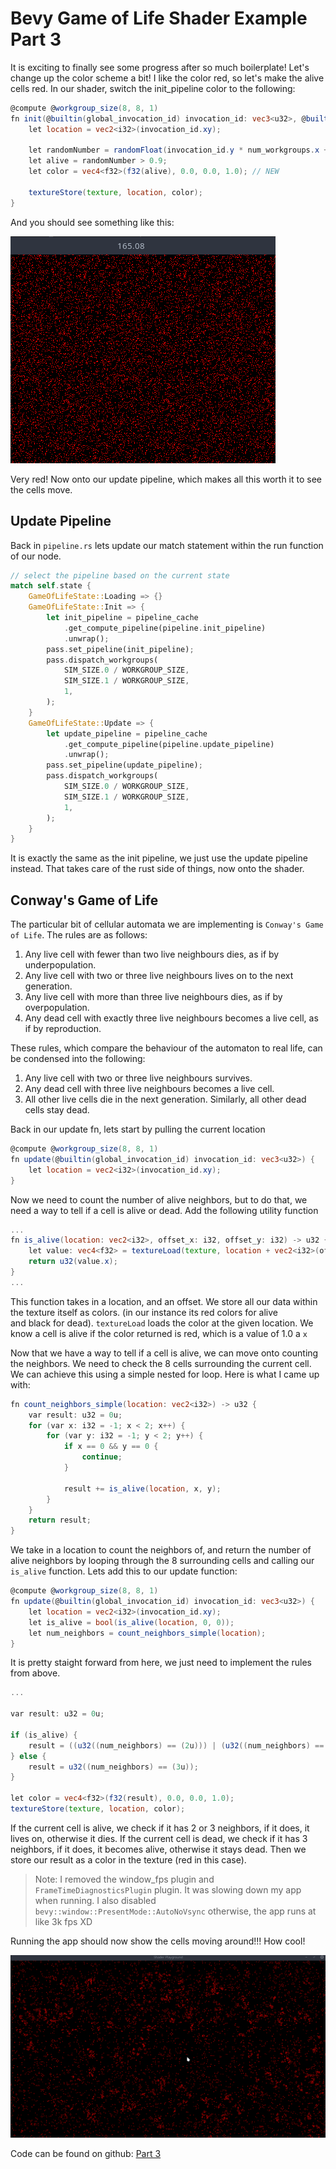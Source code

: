 # Bevy Game of Life Shader Example Part 3

It is exciting to finally see some progress after so much boilerplate! Let's change up the color scheme a bit! I like the color red, so let's make the
alive cells red. In our shader, switch the init_pipeline color to the following:

```glsl
@compute @workgroup_size(8, 8, 1)
fn init(@builtin(global_invocation_id) invocation_id: vec3<u32>, @builtin(num_workgroups) num_workgroups: vec3<u32>) {
    let location = vec2<i32>(invocation_id.xy);

    let randomNumber = randomFloat(invocation_id.y * num_workgroups.x + invocation_id.x);
    let alive = randomNumber > 0.9;
    let color = vec4<f32>(f32(alive), 0.0, 0.0, 1.0); // NEW

    textureStore(texture, location, color);
}
```

And you should see something like this:

![Game of life red](images/gol_part3_red.png)

Very red! Now onto our update pipeline, which makes all this worth it to see the cells move.

## Update Pipeline

Back in `pipeline.rs` lets update our match statement within the run function of our node.

```rust
// select the pipeline based on the current state
match self.state {
    GameOfLifeState::Loading => {}
    GameOfLifeState::Init => {
        let init_pipeline = pipeline_cache
            .get_compute_pipeline(pipeline.init_pipeline)
            .unwrap();
        pass.set_pipeline(init_pipeline);
        pass.dispatch_workgroups(
            SIM_SIZE.0 / WORKGROUP_SIZE,
            SIM_SIZE.1 / WORKGROUP_SIZE,
            1,
        );
    }
    GameOfLifeState::Update => {
        let update_pipeline = pipeline_cache
            .get_compute_pipeline(pipeline.update_pipeline)
            .unwrap();
        pass.set_pipeline(update_pipeline);
        pass.dispatch_workgroups(
            SIM_SIZE.0 / WORKGROUP_SIZE,
            SIM_SIZE.1 / WORKGROUP_SIZE,
            1,
        );
    }
}
```

It is exactly the same as the init pipeline, we just use the update pipeline instead. That takes care of the rust side of things, now onto the shader.

## Conway's Game of Life

The particular bit of cellular automata we are implementing is `Conway's Game of Life`. The rules are as follows:

1. Any live cell with fewer than two live neighbours dies, as if by underpopulation.
2. Any live cell with two or three live neighbours lives on to the next generation.
3. Any live cell with more than three live neighbours dies, as if by overpopulation.
4. Any dead cell with exactly three live neighbours becomes a live cell, as if by reproduction.

These rules, which compare the behaviour of the automaton to real life, can be condensed into the following:

1. Any live cell with two or three live neighbours survives.
2. Any dead cell with three live neighbours becomes a live cell.
3. All other live cells die in the next generation. Similarly, all other dead cells stay dead.

Back in our update fn, lets start by pulling the current location

```glsl
@compute @workgroup_size(8, 8, 1)
fn update(@builtin(global_invocation_id) invocation_id: vec3<u32>) {
    let location = vec2<i32>(invocation_id.xy);
}
```

Now we need to count the number of alive neighbors, but to do that, we need a way to tell if a cell is alive or dead.
Add the following utility function

```glsl
...
fn is_alive(location: vec2<i32>, offset_x: i32, offset_y: i32) -> u32 {
    let value: vec4<f32> = textureLoad(texture, location + vec2<i32>(offset_x, offset_y));
    return u32(value.x);
}
...
```

This function takes in a location, and an offset. We store all our data within the texture itself as colors. (in our instance its red colors for alive \
and black for dead). `textureLoad` loads the color at the given location. We know a cell is alive if the color returned is red, which is a value of 1.0 a `x`

Now that we have a way to tell if a cell is alive, we can move onto counting the neighbors. We need to check the 8 cells surrounding the current cell.
We can achieve this using a simple nested for loop. Here is what I came up with:

```glsl
fn count_neighbors_simple(location: vec2<i32>) -> u32 {
    var result: u32 = 0u;
    for (var x: i32 = -1; x < 2; x++) {
        for (var y: i32 = -1; y < 2; y++) {
            if x == 0 && y == 0 {
                continue;
            }

            result += is_alive(location, x, y);
        }
    }
    return result;
}
```

We take in a location to count the neighbors of, and return the number of alive neighbors by looping through the 8 surrounding cells
and calling our `is_alive` function. Lets add this to our update function:

```glsl
@compute @workgroup_size(8, 8, 1)
fn update(@builtin(global_invocation_id) invocation_id: vec3<u32>) {
    let location = vec2<i32>(invocation_id.xy);
    let is_alive = bool(is_alive(location, 0, 0));
    let num_neighbors = count_neighbors_simple(location);
}
```

It is pretty staight forward from here, we just need to implement the rules from above.

```glsl
...

var result: u32 = 0u;

if (is_alive) {
    result = ((u32((num_neighbors) == (2u))) | (u32((num_neighbors) == (3u))));
} else {
    result = u32((num_neighbors) == (3u));
}

let color = vec4<f32>(f32(result), 0.0, 0.0, 1.0);
textureStore(texture, location, color);
```

If the current cell is alive, we check if it has 2 or 3 neighbors, if it does, it lives on, otherwise it dies. If the current cell is dead,
we check if it has 3 neighbors, if it does, it becomes alive, otherwise it stays dead. Then we store our result as a color in the texture (red in this case).

> Note: I removed the window_fps plugin and `FrameTimeDiagnosticsPlugin` plugin. It was slowing down my app when running.
> I also disabled `bevy::window::PresentMode::AutoNoVsync` otherwise, the app runs at like 3k fps XD

Running the app should now show the cells moving around!!! How cool!

![gol_running](images/gol_running.gif)

Code can be found on github: [Part 3](https://github.com/HexSleeves/bevy_shader_playground/tree/explore_part3/sims/game_of_life_sim/src)
